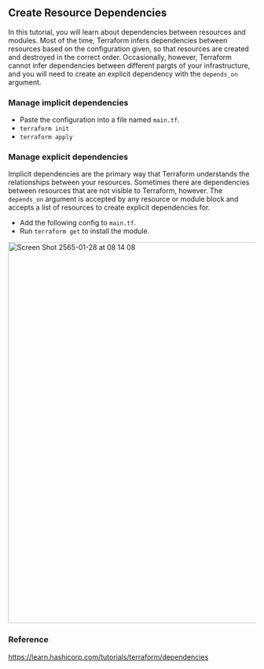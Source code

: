 ## Create Resource Dependencies
In this tutorial, you will learn about dependencies between resources and modules. Most of the time, Terraform infers dependencies between resources based on the configuration given, so that resources are created and destroyed in the correct order. Occasionally, however, Terraform cannot infer dependencies between different pargts of your infrastructure, and you will need to create an explicit dependency with the `depends_on` argument.

### Manage implicit dependencies
- Paste the configuration into a file named `main.tf`.
- `terraform init`
- `terraform apply`

### Manage explicit dependencies
Implicit dependencies are the primary way that Terraform understands the relationships between your resources. Sometimes there are dependencies between resources that are not visible to Terraform, however. The `depends_on` argument is accepted by any resource or module block and accepts a list of resources to create explicit dependencies for.
- Add the following config to `main.tf`.
- Run `terraform get` to install the module.

<img width="774" alt="Screen Shot 2565-01-28 at 08 14 08" src="https://user-images.githubusercontent.com/33342822/151469763-6d88cea2-edaa-407e-bf95-ad7bb612ab3e.png">

### Reference
https://learn.hashicorp.com/tutorials/terraform/dependencies
